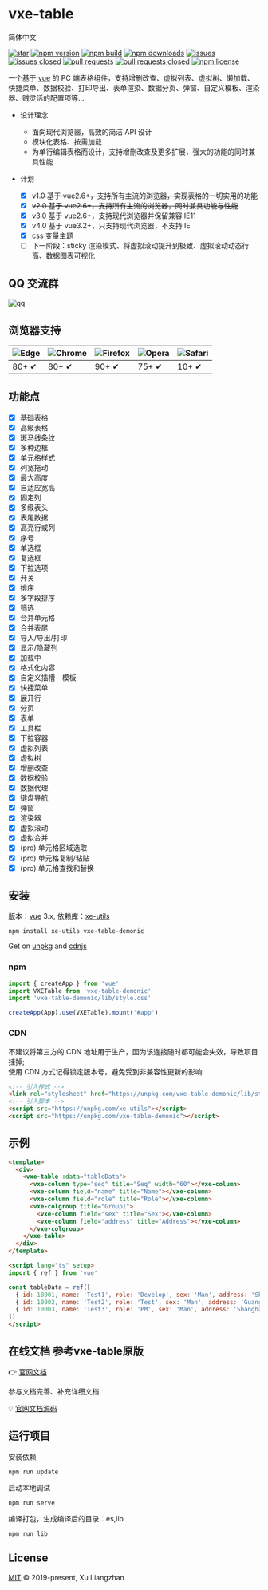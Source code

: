 # vxe-table

简体中文

[![star](https://gitee.com/xuliangzhan_admin/vxe-table/badge/star.svg?theme=gvp)](https://gitee.com/xuliangzhan_admin/vxe-table/stargazers)
[![npm version](https://img.shields.io/npm/v/vxe-table.svg?style=flat-square)](https://www.npmjs.com/package/vxe-table)
[![npm build](https://travis-ci.com/x-extends/vxe-table.svg?branch=master)](https://travis-ci.com/x-extends/vxe-table)
[![npm downloads](https://img.shields.io/npm/dt/vxe-table.svg?style=flat-square)](https://npm-stat.com/charts.html?package=vxe-table)
[![issues](https://img.shields.io/github/issues/x-extends/vxe-table.svg)](https://github.com/x-extends/vxe-table/issues)
[![issues closed](https://img.shields.io/github/issues-closed/x-extends/vxe-table.svg)](https://github.com/x-extends/vxe-table/issues?q=is%3Aissue+is%3Aclosed)
[![pull requests](https://img.shields.io/github/issues-pr/x-extends/vxe-table.svg)](https://github.com/x-extends/vxe-table/pulls)
[![pull requests closed](https://img.shields.io/github/issues-pr-closed/x-extends/vxe-table.svg)](https://github.com/x-extends/vxe-table/pulls?q=is%3Apr+is%3Aclosed)
[![npm license](https://img.shields.io/github/license/mashape/apistatus.svg)](LICENSE)

一个基于 [vue](https://www.npmjs.com/package/vue) 的 PC 端表格组件，支持增删改查、虚拟列表、虚拟树、懒加载、快捷菜单、数据校验、打印导出、表单渲染、数据分页、弹窗、自定义模板、渲染器、贼灵活的配置项等...  

* 设计理念
  * 面向现代浏览器，高效的简洁 API 设计
  * 模块化表格、按需加载
  * 为单行编辑表格而设计，支持增删改查及更多扩展，强大的功能的同时兼具性能

* 计划
  * [x] ~~v1.0 基于 vue2.6+，支持所有主流的浏览器，实现表格的一切实用的功能~~
  * [x] ~~v2.0 基于 vue2.6+，支持所有主流的浏览器，同时兼具功能与性能~~
  * [x] v3.0 基于 vue2.6+，支持现代浏览器并保留兼容 IE11
  * [x] v4.0 基于 vue3.2+，只支持现代浏览器，不支持 IE
  * [x] css 变量主题
  * [ ] 下一阶段：sticky 渲染模式、将虚拟滚动提升到极致、虚拟滚动动态行高、数据图表可视化

## QQ 交流群

![qq](https://vxetable.cn/static/donation/qq.png)

## 浏览器支持

![Edge](https://raw.github.com/alrra/browser-logos/master/src/edge/edge_48x48.png) | ![Chrome](https://raw.github.com/alrra/browser-logos/master/src/chrome/chrome_48x48.png) | ![Firefox](https://raw.github.com/alrra/browser-logos/master/src/firefox/firefox_48x48.png) | ![Opera](https://raw.github.com/alrra/browser-logos/master/src/opera/opera_48x48.png) | ![Safari](https://raw.github.com/alrra/browser-logos/master/src/safari/safari_48x48.png)
--- | --- | --- | --- | --- |
80+ ✔ | 80+ ✔ | 90+ ✔ | 75+ ✔ | 10+ ✔ |

## 功能点

* [x] 基础表格
* [x] 高级表格
* [x] 斑马线条纹
* [x] 多种边框
* [x] 单元格样式
* [x] 列宽拖动
* [x] 最大高度
* [x] 自适应宽高
* [x] 固定列
* [x] 多级表头
* [x] 表尾数据
* [x] 高亮行或列
* [x] 序号
* [x] 单选框
* [x] 复选框
* [x] 下拉选项
* [x] 开关
* [x] 排序
* [x] 多字段排序
* [x] 筛选
* [x] 合并单元格
* [x] 合并表尾
* [x] 导入/导出/打印
* [x] 显示/隐藏列
* [x] 加载中
* [x] 格式化内容
* [x] 自定义插槽 - 模板
* [x] 快捷菜单
* [x] 展开行
* [x] 分页
* [x] 表单
* [x] 工具栏
* [x] 下拉容器
* [x] 虚拟列表
* [x] 虚拟树
* [x] 增删改查
* [x] 数据校验
* [x] 数据代理
* [x] 键盘导航
* [x] 弹窗
* [x] 渲染器
* [x] 虚拟滚动
* [x] 虚拟合并
* [x] (pro) 单元格区域选取
* [x] (pro) 单元格复制/粘贴
* [x] (pro) 单元格查找和替换

## 安装

版本：[vue](https://www.npmjs.com/package/vue) 3.x, 依赖库：[xe-utils](https://www.npmjs.com/package/xe-utils)

```shell
npm install xe-utils vxe-table-demonic
```

Get on [unpkg](https://unpkg.com/vxe-table-demonic/) and [cdnjs](https://cdn.jsdelivr.net/npm/vxe-table-demonic/)

### npm

```javascript
import { createApp } from 'vue'
import VXETable from 'vxe-table-demonic'
import 'vxe-table-demonic/lib/style.css'

createApp(App).use(VXETable).mount('#app')
```

### CDN

不建议将第三方的 CDN 地址用于生产，因为该连接随时都可能会失效，导致项目挂掉;  
使用 CDN 方式记得锁定版本号，避免受到非兼容性更新的影响

```HTML
<!-- 引入样式 -->
<link rel="stylesheet" href="https://unpkg.com/vxe-table-demonic/lib/style.css">
<!-- 引入脚本 -->
<script src="https://unpkg.com/xe-utils"></script>
<script src="https://unpkg.com/vxe-table-demonic"></script>
```

## 示例

```html
<template>
  <div>
    <vxe-table :data="tableData">
      <vxe-column type="seq" title="Seq" width="60"></vxe-column>
      <vxe-column field="name" title="Name"></vxe-column>
      <vxe-column field="role" title="Role"></vxe-column>
      <vxe-colgroup title="Group1">
        <vxe-column field="sex" title="Sex"></vxe-column>
        <vxe-column field="address" title="Address"></vxe-column>
      </vxe-colgroup>
    </vxe-table>
  </div>
</template>

<script lang="ts" setup>
import { ref } from 'vue'

const tableData = ref([
  { id: 10001, name: 'Test1', role: 'Develop', sex: 'Man', address: 'Shenzhen' },
  { id: 10002, name: 'Test2', role: 'Test', sex: 'Man', address: 'Guangzhou' },
  { id: 10003, name: 'Test3', role: 'PM', sex: 'Man', address: 'Shanghai' }
])
</script>
```

## 在线文档 参考vxe-table原版

👉 [官网文档](https://vxetable.cn)  

参与文档完善、补充详细文档  

💡 [官网文档源码](https://github.com/x-extends/vxe-table-docs)

## 运行项目

安装依赖

```shell
npm run update
```

启动本地调试

```shell
npm run serve
```

编译打包，生成编译后的目录：es,lib

```shell
npm run lib
```

## License

[MIT](LICENSE) © 2019-present, Xu Liangzhan
